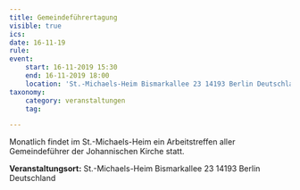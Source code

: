 ```yaml
---
title: Gemeindeführertagung
visible: true
ics: 
date: 16-11-19
rule: 
event:
	start: 16-11-2019 15:30
	end: 16-11-2019 18:00
	location: 'St.-Michaels-Heim Bismarkallee 23 14193 Berlin Deutschland'
taxonomy:
	category: veranstaltungen
	tag: 

---
```

Monatlich findet im St.-Michaels-Heim ein Arbeitstreffen aller Gemeindeführer der Johannischen Kirche statt.


**Veranstaltungsort:** St.-Michaels-Heim
Bismarkallee 23
14193 Berlin
Deutschland

